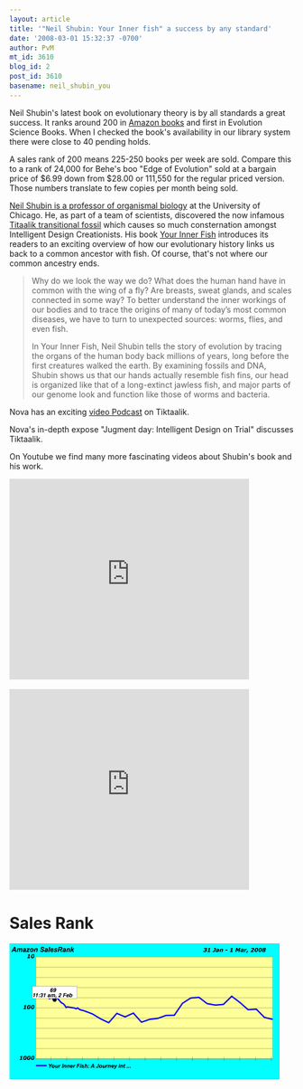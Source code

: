 ```yaml
---
layout: article
title: '"Neil Shubin: Your Inner fish" a success by any standard'
date: '2008-03-01 15:32:37 -0700'
author: PvM
mt_id: 3610
blog_id: 2
post_id: 3610
basename: neil_shubin_you
---
```

Neil Shubin's latest book on evolutionary theory is by all standards a great success. It ranks around 200 in [Amazon books](http://www.amazon.com/Your-Inner-Fish-Journey-3-5-Billion-Year/dp/0375424474) and first in Evolution Science Books. When I checked the book's availability in our library system there were close to 40 pending holds.

A sales rank of 200 means 225-250 books per week are sold.  Compare this to a rank of 24,000 for Behe's boo "Edge of Evolution" sold at a bargain price of $6.99 down from $28.00 or 111,550 for the regular priced version. Those numbers translate to few copies per month being sold.

[Neil Shubin is a professor of organismal biology](http://pondside.uchicago.edu/oba/faculty/shubin_n.html) at the University of Chicago. He, as part of a team of scientists, discovered the now infamous [Titaalik transitional fossil](http://tiktaalik.uchicago.edu/) which causes so much consternation amongst Intelligent Design Creationists. His book [Your Inner Fish](http://tiktaalik.uchicago.edu/book.html) introduces its readers to an exciting overview of how our evolutionary history links us back to a common ancestor with fish. Of course, that's not where our common ancestry ends.

> Why do we look the way we do? What does the human hand have in common with the wing of a fly? Are breasts, sweat glands, and scales connected in some way? To better understand the inner workings of our bodies and to trace the origins of many of today’s most common diseases, we have to turn to unexpected sources: worms, flies, and even fish.
> 
> In Your Inner Fish, Neil Shubin tells the story of evolution by tracing the organs of the human body back millions of years, long before the first creatures walked the earth. By examining fossils and DNA, Shubin shows us that our hands actually resemble fish fins, our head is organized like that of a long-extinct jawless fish, and major parts of our genome look and function like those of worms and bacteria. 

Nova has an exciting [video Podcast](http://www-tc.pbs.org/wgbh/nova/rss/media/nova-v-20071109.m4v) on Tiktaalik.

Nova's in-depth expose "Jugment day: Intelligent Design on Trial" discusses Tiktaalik. 

On Youtube we find many more fascinating videos about Shubin's book and his work.


<object width="425" height="355">
<param name="movie" value="http://www.youtube.com/v/p4LiXkU0ltk">
<param name="wmode" value="transparent">
<embed src="http://www.youtube.com/v/p4LiXkU0ltk" type="application/x-shockwave-flash" wmode="transparent" width="425" height="355">
</object>


<object width="425" height="355"><param name="movie" value="http://www.youtube.com/v/MkOy1XU0cbY"><param name="wmode" value="transparent"><embed src="http://www.youtube.com/v/MkOy1XU0cbY" type="application/x-shockwave-flash" wmode="transparent" width="425" height="355"></object>

# Sales Rank

[<img src="/uploads/2008/Picture 6-thumb-479x240.png" alt="Picture 6.png" width="479" height="240" style="float: left; margin: 0 20px 20px 0;" class="mt-image-left" />](http://pandasthumb.org/archives/Picture%206.html)
